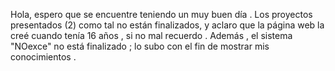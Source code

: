 Hola, espero que se encuentre teniendo un muy buen día . Los proyectos presentados (2) como tal no están finalizados, y aclaro que la página web la creé cuando tenía 16 años , si no mal recuerdo . Además , el sistema "NOexce" no está finalizado ; lo subo con el fin de mostrar mis conocimientos .
